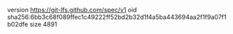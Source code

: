 version https://git-lfs.github.com/spec/v1
oid sha256:6bb3c68f089ffec1c49222ff52bd2b32d1f4a5ba443694aa2f1f9a07f1b02dfe
size 4891
